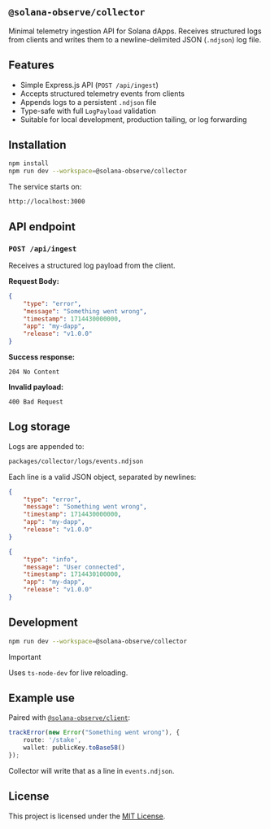 ## `@solana-observe/collector`

Minimal telemetry ingestion API for Solana dApps. Receives structured logs from clients and writes them to a newline-delimited JSON (`.ndjson`) log file.

## Features

- Simple Express.js API (`POST /api/ingest`)
- Accepts structured telemetry events from clients
- Appends logs to a persistent `.ndjson` file
- Type-safe with full `LogPayload` validation
- Suitable for local development, production tailing, or log forwarding

## Installation

```bash
npm install
npm run dev --workspace=@solana-observe/collector
```

The service starts on:

```
http://localhost:3000
```

## API endpoint

### `POST /api/ingest`

Receives a structured log payload from the client.

**Request Body:**

```json
{
	"type": "error",
	"message": "Something went wrong",
	"timestamp": 1714430000000,
	"app": "my-dapp",
	"release": "v1.0.0"
}
```

**Success response:**

```
204 No Content
```

**Invalid payload:**

```
400 Bad Request
```

## Log storage

Logs are appended to:

```bash
packages/collector/logs/events.ndjson
```

Each line is a valid JSON object, separated by newlines:

```json
{
	"type": "error",
	"message": "Something went wrong",
	"timestamp": 1714430000000,
	"app": "my-dapp",
	"release": "v1.0.0"
}
```

```json
{
	"type": "info",
	"message": "User connected",
	"timestamp": 1714430100000,
	"app": "my-dapp",
	"release": "v1.0.0"
}
```

## Development

```bash
npm run dev --workspace=@solana-observe/collector
```
> [!IMPORTANT]
> Uses `ts-node-dev` for live reloading.

## Example use

Paired with [`@solana-observe/client`](../client):

```ts
trackError(new Error("Something went wrong"), {
    route: '/stake',
    wallet: publicKey.toBase58()
});
```

Collector will write that as a line in `events.ndjson`.

## License

This project is licensed under the [MIT License](LICENSE).
